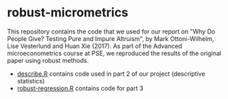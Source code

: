 # robust-micrometrics
This repository contains the code that we used for our report on "Why Do People Give? Testing Pure and Impure Altruism", by Mark Ottoni-Wilhelm, Lise Vesterlund and Huan Xie (2017). As part of the Advanced microeconometrics course at PSE, we reproduced the results of the original paper using robust methods.

- [describe.R](https://github.com/rturquier/robust-micrometrics/blob/main/describe.R) contains code used in part 2 of our project (descriptive statistics)
- [robust-regression.R](https://github.com/rturquier/robust-micrometrics/blob/main/robust-regression.R) contains code for part 3
